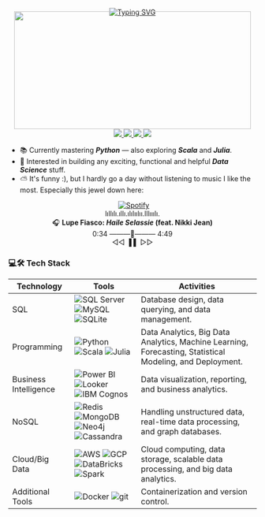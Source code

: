 <p align="center">
    <a href="https://github.com/domingosdeeulariadumba">
        <img src="https://readme-typing-svg.demolab.com?font=Fira+Code&size=16&duration=2000&pause=100&multiline=true&color=548494&width=500&height=80&lines=Hi+there!+%F0%9F%91%8B%F0%9F%8F%BF;I'm+Domingos+de+Eulária+Dumba+%7C+Data+Analyst" alt="Typing SVG" style="margin-bottom: 0;" />
    </a>
    <img src="https://drive.google.com/uc?export=view&id=1fTpqeAvWiTs7QaqVD3mL7IgqhhAUUR57" height="239" width="480" style="margin-top: -10px;">
    <br/>
    <a href="https://xplendid.onrender.com">
        <img src="https://img.shields.io/badge/🚀%20Try%20Xplendid-black?style=for-the-badge">
    </a>  
    <a href="https://ko-fi.com/domingosdeeulariadumba">
        <img src="https://img.shields.io/badge/Ko--fi-Ko--fi-white?style=for-the-badge&logo=ko-fi&logoColor=white&labelColor=black&color=black&label=">
    </a>
    <a href="https://linktr.ee/domingosdeeulariadumba">
        <img src="https://img.shields.io/badge/Linktree-Linktree-white?style=for-the-badge&logo=linktree&logoColor=white&labelColor=black&color=black&label=">
    </a>
    <a href="mailto:domingosdeeulariadumba@gmail.com">
    <img src="https://img.shields.io/badge/-Email-red?style=for-the-badge&logo=gmail&logoColor=white&labelColor=black&color=black&label=">
    </a>
</p>

* 📚 Currently mastering **_Python_** — also exploring **_Scala_** and **_Julia_**.
* 🧱 Interested in building any exciting, functional and helpful **_Data Science_** stuff.
* ⛅ It's funny :), but I hardly go a day without listening to music I like the most.
Especially this jewel down here: 
<p align="center">
            <a href="https://open.spotify.com/track/0gdZeLCK5OBY9yQY6tiZB9" target="_blank">
            <img src="https://img.shields.io/badge/♪%20Now%20Playing-1DB954?style=flat&logo=spotify&logoColor=white" alt="Spotify" style="vertical-align: middle; margin-left: 5px;">
        </a>
        <br>
        lıllılı.ıllı.ılılıılıı.lllııılı.
        <br>
        🎧 <strong>Lupe Fiasco: <em>Haile Selassie</em> (feat. Nikki Jean)</strong>
        <br>
        0:34 ———💚——— 4:49
        <br>
        ◁◁  ▐  ▌  ▷▷
        <br>
</p>


### 💻🛠️ Tech Stack

| Technology           | Tools                                                                                                                                                                                                 | Activities                                                                                       |
|----------------------|-------------------------------------------------------------------------------------------------------------------------------------------------------------------------------------------------------|--------------------------------------------------------------------------------------------------|
| SQL                  | ![SQL Server](https://img.shields.io/badge/SQL%20Server-black?style=flat-square&logo=microsoft-sql-server) ![MySQL](https://img.shields.io/badge/MySQL-black?style=flat-square&logo=mysql&logoColor=white) ![SQLite](https://img.shields.io/badge/SQLite-black?style=flat-square&logo=sqlite) | Database design, data querying, and data management.                                             |
| Programming          | ![Python](https://img.shields.io/badge/Python-black?style=flat-square&logo=python) ![Scala](https://img.shields.io/badge/Scala-black?style=flat-square&logo=scala) ![Julia](https://img.shields.io/badge/Julia-black?style=flat-square&logo=julia) | Data Analytics, Big Data Analytics, Machine Learning, Forecasting, Statistical Modeling, and Deployment.                      |
| Business Intelligence| ![Power BI](https://img.shields.io/badge/Power%20BI-black?style=flat-square&logo=power-bi) ![Looker](https://img.shields.io/badge/Looker-black?style=flat-square&logo=looker) ![IBM Cognos](https://img.shields.io/badge/IBM%20Cognos-black?style=flat-square&logo=ibm) | Data visualization, reporting, and business analytics.                                           |
| NoSQL                | ![Redis](https://img.shields.io/badge/Redis-black?style=flat-square&logo=redis) ![MongoDB](https://img.shields.io/badge/MongoDB-black?style=flat-square&logo=mongodb) ![Neo4j](https://img.shields.io/badge/Neo4j-black?style=flat-square&logo=neo4j) ![Cassandra](https://img.shields.io/badge/Cassandra-black?style=flat-square&logo=apache-cassandra) | Handling unstructured data, real-time data processing, and graph databases.                      |
| Cloud/Big Data       | ![AWS](https://img.shields.io/badge/AWS-black?style=flat-square&logo=amazon-aws) ![GCP](https://img.shields.io/badge/GCP-black?style=flat-square&logo=google-cloud) ![DataBricks](https://img.shields.io/badge/DataBricks-black?style=flat-square&logo=databricks) ![Spark](https://img.shields.io/badge/Spark-black?style=flat-square&logo=apache-spark) | Cloud computing, data storage, scalable data processing, and big data analytics.                 |
| Additional Tools               | ![Docker](https://img.shields.io/badge/Docker-black?style=flat-square&logo=docker) ![git](https://img.shields.io/badge/git-black?style=flat-square&logo=git) | Containerization and version control.